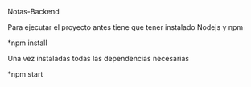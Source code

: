 Notas-Backend

Para ejecutar el proyecto antes tiene que tener instalado Nodejs y npm

*npm install

Una vez instaladas todas las dependencias necesarias

*npm start